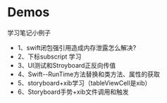 # Demos
学习笔记小例子
* 1、swift闭包强引用造成内存泄露怎么解决?
* 2、下标subscript 学习
* 3、UI测试和Stroyboard正反向传值
* 4、Swift--RunTime方法替换和类方法、属性的获取
* 5、storyboard+xib学习（tableViewCell是xib）
* 6、Storyboard手势+xib文件调用和触发
